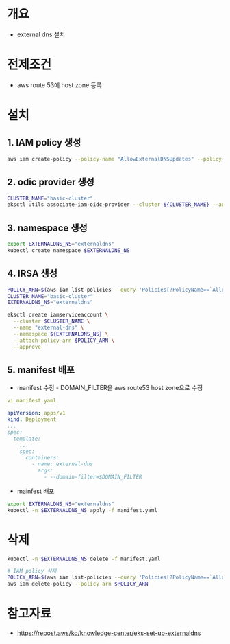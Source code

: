 # 개요
* external dns 설치

# 전제조건
* aws route 53에 host zone 등록

# 설치
## 1. IAM policy 생성
```bash
aws iam create-policy --policy-name "AllowExternalDNSUpdates" --policy-document file://policy.json
```

## 2. odic provider 생성
```bash
CLUSTER_NAME="basic-cluster"
eksctl utils associate-iam-oidc-provider --cluster ${CLUSTER_NAME} --approve
```

## 3. namespace 생성
```bash
export EXTERNALDNS_NS="externaldns"
kubectl create namespace $EXTERNALDNS_NS
```

## 4. IRSA 생성
```bash
POLICY_ARN=$(aws iam list-policies --query 'Policies[?PolicyName==`AllowExternalDNSUpdates`].Arn' --output text)
CLUSTER_NAME="basic-cluster"
EXTERNALDNS_NS="externaldns"

eksctl create iamserviceaccount \
  --cluster $CLUSTER_NAME \
  --name "external-dns" \
  --namespace ${EXTERNALDNS_NS} \
  --attach-policy-arn $POLICY_ARN \
  --approve
```

## 5. manifest 배포
* manifest 수정 - DOMAIN_FILTER을 aws route53 host zone으로 수정
```yaml
vi manifest.yaml

apiVersion: apps/v1
kind: Deployment
...
spec:
  template:
    ...
    spec:
      containers:
        - name: external-dns
          args:
            - --domain-filter=$DOMAIN_FILTER
```

* mainfest 배포
```bash
export EXTERNALDNS_NS="externaldns"
kubectl -n $EXTERNALDNS_NS apply -f manifest.yaml
```

# 삭제
```bash
kubectl -n $EXTERNALDNS_NS delete -f manifest.yaml

# IAM policy 삭제
POLICY_ARN=$(aws iam list-policies --query 'Policies[?PolicyName==`AllowExternalDNSUpdates`].Arn' --output text)
aws iam delete-policy --policy-arn $POLICY_ARN
```

# 참고자료
* https://repost.aws/ko/knowledge-center/eks-set-up-externaldns
